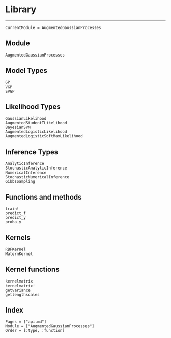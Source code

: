 # Library

---

```@meta
CurrentModule = AugmentedGaussianProcesses
```

## Module
```@docs
AugmentedGaussianProcesses
```

## Model Types

```@docs
GP
VGP
SVGP
```

## Likelihood Types

```@docs
GaussianLikelihood
AugmentedStudentTLikelihood
BayesianSVM
AugmentedLogisticLikelihood
AugmentedLogisticSoftMaxLikelihood
```

## Inference Types

```@docs
AnalyticInference
StochasticAnalyticInference
NumericalInference
StochasticNumericalInference
GibbsSampling
```

## Functions and methods

```@docs
train!
predict_f
predict_y
proba_y
```

## Kernels

```@docs
RBFKernel
MaternKernel
```

## Kernel functions

```@docs
kernelmatrix
kernelmatrix!
getvariance
getlengthscales
```


## Index

```@index
Pages = ["api.md"]
Module = ["AugmentedGaussianProcesses"]
Order = [:type, :function]
```
